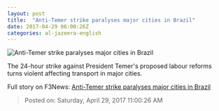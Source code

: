 ```yaml
---
layout: post
title:  "Anti-Temer strike paralyses major cities in Brazil"
date: 2017-04-29 06:00:26Z
categories: al-jazeera-english
---
```


![Anti-Temer strike paralyses major cities in Brazil](http://www.aljazeera.com/mritems/Images/2017/4/29/41af804bf6954ef0a3a8057c21b87c4a_18.jpg)

The 24-hour strike against President Temer's proposed labour reforms turns violent affecting transport in major cities.


Full story on F3News: [Anti-Temer strike paralyses major cities in Brazil](http://www.f3nws.com/n/ZSckeF)

> Posted on: Saturday, April 29, 2017 11:00:26 AM
